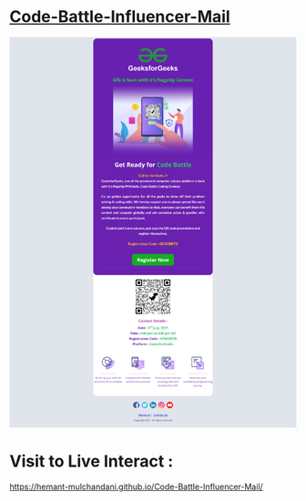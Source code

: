 # [Code-Battle-Influencer-Mail](https://hemant-mulchandani.github.io/Code-Battle-Influencer-Mail/)

![Mail Capture](Code%20Battle%20Influencer%20Mail%20Capture-1.png)

# Visit to Live Interact :

https://hemant-mulchandani.github.io/Code-Battle-Influencer-Mail/

